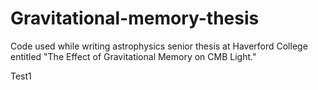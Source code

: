 # Gravitational-memory-thesis
Code used while writing astrophysics senior thesis at Haverford College entitled "The Effect of Gravitational Memory on CMB Light."

Test1
